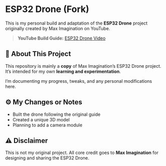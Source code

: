 # ESP32 Drone (Fork)

This is my personal build and adaptation of the **ESP32 Drone** project originally created by Max Imagination on YouTube.

> **YouTube Build Guide:** [ESP32 Drone Video](https://www.youtube.com/watch?v=V_mZsiZcy7s&t=1047s)


## 📌 About This Project

This repository is mainly a **copy** of Max Imagination’s ESP32 Drone project. It’s intended for my own **learning and experimentation**.

I’m documenting my progress, tweaks, and any personal modifications here.


## ⚙️ My Changes or Notes

- Built the drone following the original guide
- Created a unique 3D model
- Planning to add a camera module


## ⚠️ Disclaimer

This is not my original project. All core credit goes to **Max Imagination** for designing and sharing the ESP32 Drone.  
